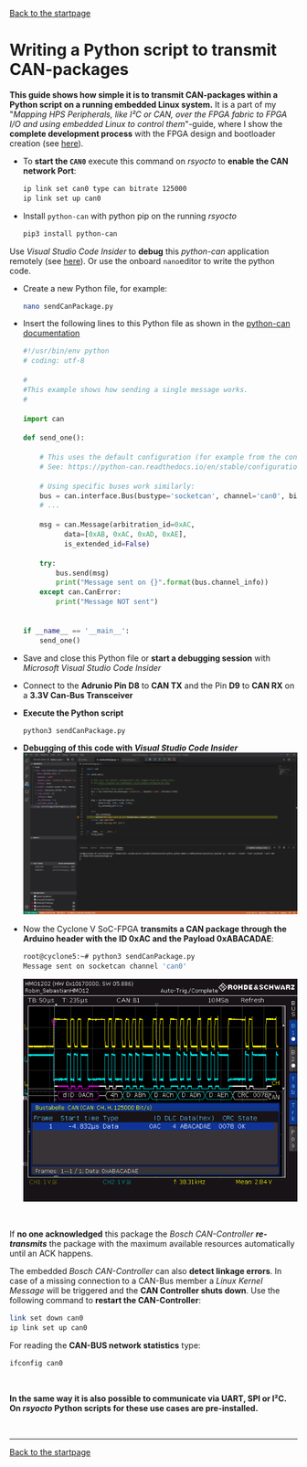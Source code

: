  [Back to the startpage](https://github.com/robseb/rsyocto)

# Writing a Python script to transmit CAN-packages
**This guide shows how simple it is to transmit CAN-packages within a Python script on a running embedded Linux system.**
It is a part of my "*Mapping HPS Peripherals, like I²C or CAN, over the FPGA fabric to FPGA I/O and using embedded Linux to control them*"-guide, where I show the **complete development process** with the FPGA design and bootloader creation (see [here](https://github.com/robseb/HPS2FPGAmapping)).

* To **start the `CAN0`** execute this command on *rsyocto* to **enable the CAN network Port**:
  ````bash 
  ip link set can0 type can bitrate 125000
  ip link set up can0
  ````
* Install `python-can` with python pip on the running *rsyocto*
  ````bash
  pip3 install python-can
  ````
 Use *Visual Studio Code Insider* to **debug** this *python-can* application remotely (see [here](https://github.com/robseb/rsyocto/blob/master/doc/guides/4_Python.md)). 
 Or use the onboard `nano`editor to write the python code.
 
 * Create a new Python file, for example:
   ````bash
   nano sendCanPackage.py
   ````
  * Insert the following lines to this Python file as shown in the [python-can documentation](https://python-can.readthedocs.io/en/master/)
	````python
	#!/usr/bin/env python
	# coding: utf-8

	#
	#This example shows how sending a single message works.
	#

	import can

	def send_one():

		# This uses the default configuration (for example from the config file)
		# See: https://python-can.readthedocs.io/en/stable/configuration.html

		# Using specific buses work similarly:
		bus = can.interface.Bus(bustype='socketcan', channel='can0', bitrate=12500)
		# ...

		msg = can.Message(arbitration_id=0xAC,
			  data=[0xAB, 0xAC, 0xAD, 0xAE],
			  is_extended_id=False)

		try:
			bus.send(msg)
			print("Message sent on {}".format(bus.channel_info))
		except can.CanError:
			print("Message NOT sent")


	if __name__ == '__main__':
		send_one()
	````
  * Save and close this Python file or **start a debugging session** with *Microsoft Visual Studio Code Insider*
  * Connect to the **Adrunio Pin D8** to **CAN TX** and the Pin **D9** to **CAN RX** on a **3.3V Can-Bus Transceiver**
  * **Execute the Python script**
    ```python 
    python3 sendCanPackage.py
    ````
  * **Debugging of this code with *Visual Studio Code Insider***
  	![Alt text](CANdebugging.jpg?raw=true "visual Studio Code debuging")
   
  * Now the Cyclone V SoC-FPGA **transmits a CAN package through the Arduino header with the ID 0xAC and the Payload 0xABACADAE**:
  	````bash
	root@cyclone5:~# python3 sendCanPackage.py
	Message sent on socketcan channel 'can0'
	````
	
  	![Alt text](CANoszigram.png?raw=true "CAN Osci")
<br>

If **no one acknowledged** this package the *Bosch CAN-Controller* ***re-transmits*** the package with the maximum available resources automatically until an ACK happens.

The embedded *Bosch CAN-Controller* can also **detect linkage errors**. 
In case of a missing connection to a CAN-Bus member a *Linux Kernel Message* will be triggered and the **CAN Controller shuts down**.
Use the following command to **restart the CAN-Controller**:
````bash 
link set down can0
ip link set up can0
````

For reading the **CAN-BUS network statistics** type:
````bash
ifconfig can0
````

<br>

**In the same way it is also possible to communicate via UART, SPI or I²C. On *rsyocto* Python scripts for these use cases are pre-installed.**

<br>

___
[Back to the startpage](https://github.com/robseb/rsyocto)
